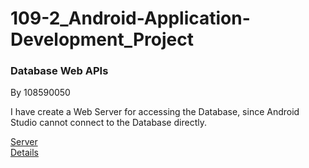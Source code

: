 # 109-2_Android-Application-Development_Project

### Database Web APIs
By 108590050  

I have create a Web Server for accessing the Database, since Android Studio cannot connect to the Database directly.

[Server](http://140.124.184.193:8080/androidfinal/)  
[Details](./APIs)
